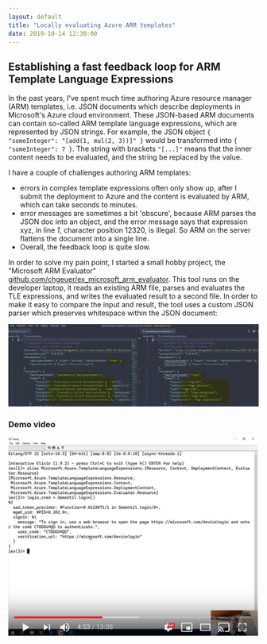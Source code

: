 ```yaml
---
layout: default
title: "Locally evaluating Azure ARM templates"
date: 2019-10-14 12:30:00
---
```


## Establishing a fast feedback loop for ARM Template Language Expressions

In the past years, I've spent much time authoring Azure resource manager (ARM) templates, i.e. JSON documents which describe deployments in Microsoft's Azure cloud environment. These JSON-based ARM documents can contain so-called ARM template language expressions, which are represented by JSON strings. For example, the JSON object ```{ "someInteger": "[add(1, mul(2, 3))]" }``` would be transformed into ```{ "someInteger": 7 }```. The string with brackets  `"[...]"` means that the inner content needs to be evaluated, and the string be replaced by the value.

I have a couple of challenges authoring ARM templates:

- errors in complex template expressions often only show up, after I submit the deployment to Azure and the content is evaluated by ARM, which can take seconds to minutes.
- error messages are sometimes a bit 'obscure', because ARM parses the JSON doc into an object, and the error message says that expression xyz, in line *1*, character position 12320, is illegal. So ARM on the server flattens the document into a single line.
- Overall, the feedback loop is quite slow.

In order to solve my pain point, I started a small hobby project, the "Microsoft ARM Evaluator" [github.com/chgeuer/ex_microsoft_arm_evaluator](https://github.com/chgeuer/ex_microsoft_arm_evaluator). This tool runs on the developer laptop, it reads an existing ARM file, parses and evaluates the TLE expressions, and writes the evaluated result to a second file. In order to make it easy to compare the input and result, the tool uses a custom JSON parser which preserves whitespace within the JSON document:

<p><img src="/img/2019-10-14-arm-evaluator/armeval01.png"
     width="600px" alt="Side-by-side comparison of input and result JSON" /></p>

### Demo video

<p><a href="https://www.youtube.com/watch?v=CbSphrybZFQ">
<img src="/img/2019-10-14-arm-evaluator/armevalyoutube.png"
     width="600px" alt="Demo video" />
</a></p>
